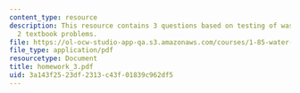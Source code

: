 ```yaml
---
content_type: resource
description: This resource contains 3 questions based on testing of wastewater, and
  2 textbook problems.
file: https://ol-ocw-studio-app-qa.s3.amazonaws.com/courses/1-85-water-and-wastewater-treatment-engineering-spring-2006/3a143f2523df2313c43f01839c962df5_homework_3.pdf
file_type: application/pdf
resourcetype: Document
title: homework_3.pdf
uid: 3a143f25-23df-2313-c43f-01839c962df5
---
```

